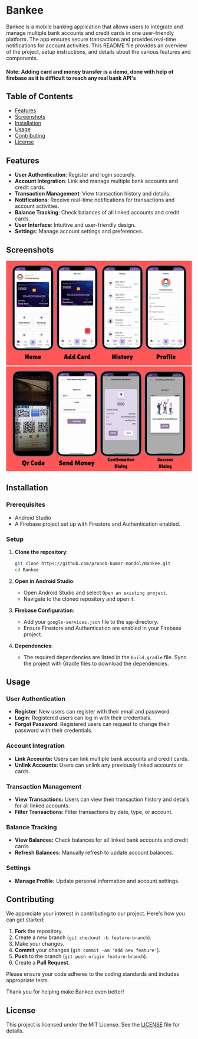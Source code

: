 # Bankee

Bankee is a mobile banking application that allows users to integrate and manage multiple bank accounts and credit cards in one user-friendly platform. The app ensures secure transactions and provides real-time notifications for account activities. This README file provides an overview of the project, setup instructions, and details about the various features and components.

#### Note: Adding card and money transfer is a demo, done with help of firebase as it is difficult to reach any real bank API's 

## Table of Contents

- [Features](#features)
- [Screenshots](#screenshots)
- [Installation](#installation)
- [Usage](#usage)
- [Contributing](#contributing)
- [License](#license)

## Features

- **User Authentication**: Register and login securely.
- **Account Integration**: Link and manage multiple bank accounts and credit cards.
- **Transaction Management**: View transaction history and details.
- **Notifications**: Receive real-time notifications for transactions and account activities.
- **Balance Tracking**: Check balances of all linked accounts and credit cards.
- **User Interface**: Intuitive and user-friendly design.
- **Settings**: Manage account settings and preferences.

## Screenshots
<p>
<img src="https://github.com/pronob-kumar-mondol/Bankee/blob/main/screenshots/ss-1.jpeg" alt="Screenshot 1">
<img src="https://github.com/pronob-kumar-mondol/Bankee/blob/main/screenshots/ss-2.jpeg" alt="Screenshot 2">
</p>

## Installation

### Prerequisites

- Android Studio
- A Firebase project set up with Firestore and Authentication enabled.

### Setup

1. **Clone the repository**:
    ```bash
    git clone https://github.com/pronob-kumar-mondol/Bankee.git
    cd Bankee
    ```

2. **Open in Android Studio**:
    - Open Android Studio and select `Open an existing project`.
    - Navigate to the cloned repository and open it.

3. **Firebase Configuration**:
    - Add your `google-services.json` file to the `app` directory.
    - Ensure Firestore and Authentication are enabled in your Firebase project.

4. **Dependencies**:
    - The required dependencies are listed in the `build.gradle` file. Sync the project with Gradle files to download the dependencies.

## Usage

### User Authentication

- **Register**: New users can register with their email and password.
- **Login**: Registered users can log in with their credentials.
- **Forgot Password**: Registered users can request to change their password with their credentials.

### Account Integration

- **Link Accounts:** Users can link multiple bank accounts and credit cards.
- **Unlink Accounts:** Users can unlink any previously linked accounts or cards.

### Transaction Management

- **View Transactions:** Users can view their transaction history and details for all linked accounts.
- **Filter Transactions:** Filter transactions by date, type, or account.


### Balance Tracking

- **View Balances:** Check balances for all linked bank accounts and credit cards.
- **Refresh Balances:** Manually refresh to update account balances.

### Settings

- **Manage Profile:** Update personal information and account settings.


## Contributing

We appreciate your interest in contributing to our project. Here's how you can get started:

1. **Fork** the repository.
2. Create a new branch (`git checkout -b feature-branch`).
3. Make your changes.
4. **Commit** your changes (`git commit -am 'Add new feature'`).
5. **Push** to the branch (`git push origin feature-branch`).
6. Create a **Pull Request**.

Please ensure your code adheres to the coding standards and includes appropriate tests.

Thank you for helping make Bankee even better!

## License

This project is licensed under the MIT License. See the [LICENSE](https://opensource.org/license/mit) file for details.
